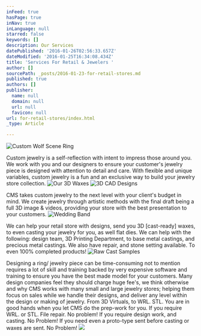 ```yaml
---
inFeed: true
hasPage: true
inNav: true
inLanguage: null
starred: false
keywords: []
description: Our Services
datePublished: '2016-01-26T02:56:33.657Z'
dateModified: '2016-01-25T16:34:08.434Z'
title: 'Services For Retail & Jewelers '
author: []
sourcePath: _posts/2016-01-23-for-retail-stores.md
published: true
authors: []
publisher:
  name: null
  domain: null
  url: null
  favicon: null
url: for-retail-stores/index.html
_type: Article

---
```

![Custom Wolf Scene Ring](https://the-grid-user-content.s3-us-west-2.amazonaws.com/91ebe33a-d0e3-4649-8406-9b4825bf51b7.jpg)

Custom jewelry is a self-reflection with intent to impress those around you.  We work with you and our designers to ensure your customer's jewelry piece is designed with attention to detail and care.  With flexible and unique variables, custom jewelry is a fun and an exclusive way to build your jewelry store collection.
![Our 3D Waxes](https://s3-us-west-2.amazonaws.com/the-grid-img/p/a5aa17c618e3840de010cfb89fbaf12534990df6.jpg)
![3D CAD Designs](https://the-grid-user-content.s3-us-west-2.amazonaws.com/20587fc0-b9ba-471e-9d94-eb97614670b8.JPG)

CMS takes custom jewelry to the next level with your client's budget in mind.  We create jewelry through artistic methods with the final draft being a full 3D image & videos, providing your store with the best presentation to your customers.  ![Wedding Band](https://s3-us-west-2.amazonaws.com/the-grid-img/p/49a20d2d23d0179e3a8b7ad03a1d7213cf317d3c.jpg)

We can help your retail store with designs, send you 3D \[cast-ready\] waxes, to even casting your jewelry for you, as well flat dies.  We can help with the following: design team, 3D Printing Department, to base metal castings, and precious metal castings.  We also have repair, and stone setting available. To even 100% completed products!
![Raw Cast Samples](https://s3-us-west-2.amazonaws.com/the-grid-img/p/e3035fe417faf676a71c66e954d3f4ca6910216b.jpg)

Designing a ring/ jewelry piece can be time-consuming not to mention requires a lot of skill and training backed by very expensive software and training to ensure you have the best made model for your customers.  Many design companies feel they should charge huge fee's, we think otherwise and why CMS works with many small and large jewelry stores; helping them focus on sales while we handle their designs, and deliver any level within the design or making of jewelry.  From 3D Virtuals, to WRL. STL. You are in good hands when you let CMS do the prep-work for you.  If you require WRL. or STL. File repair. No problem!  If you require design work, and casting.  No Problem!  If you need even a proto-type sent before casting or waxes are sent.  No Problem!
![](https://the-grid-user-content.s3-us-west-2.amazonaws.com/001500e0-6d38-42dc-881d-755143c3ee8b.jpg)